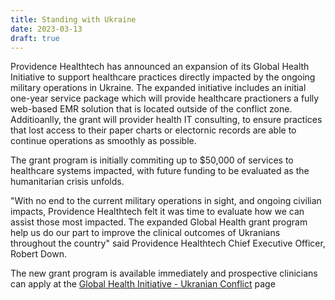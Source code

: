 ```yaml
---
title: Standing with Ukraine
date: 2023-03-13
draft: true
---
```


Providence Healthtech has announced an expansion of its Global Health Initiative to support healthcare practices directly impacted by the ongoing military operations in Ukraine. The expanded initiative includes an initial one-year service package which will provide healthcare practioners a fully web-based EMR solution that is located outside of the conflict zone. Additioanlly, the grant will provider health IT consulting, to ensure practices that lost access to their paper charts or electornic records are able to continue operations as smoothly as possible.

The grant program is initially commiting up to $50,000 of services to healthcare systems impacted, with future funding to be evaluated as the humanitarian crisis unfolds.

"With no end to the current military operations in sight, and ongoing civilian impacts, Providence Healthtech felt it was time to evaluate how we can assist those most impacted. The expanded Global Health grant program help us do our part to improve the clinical outcomes of Ukranians throughout the country" said Providence Healthtech Chief Executive Officer, Robert Down.

The new grant program is available immediately and prospective clinicians can apply at the [Global Health Initiative - Ukranian Conflict](/global-health-initiative/ukraine) page
